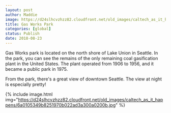 ```yaml
---
layout: post
author: Maddie
image: https://d24slhcvzhzz82.cloudfront.net/old_images/caltech_as_it_happens/6a0105349b8251970b022ad3a30098200b.jpg
title: Gas Works Park
categories: [global]
status: Publish
date: 2018-08-23
---
```


Gas Works park is located on the north shore of Lake Union in Seattle. In the park, you can see the remains of the only remaining coal gasification plant in the United States. The plant operated from 1906 to 1956, and it became a public park in 1975.

From the park, there's a great view of downtown Seattle. The view at night is especially pretty!


{% include image.html img="https://d24slhcvzhzz82.cloudfront.net/old_images/caltech_as_it_happens/6a0105349b8251970b022ad3a300a0200b.jpg" %}
